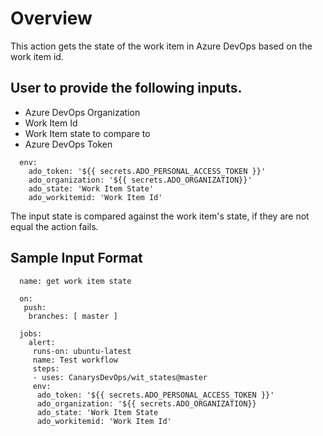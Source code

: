 # Overview

This action gets the state of the work item in Azure DevOps based on the work item id.

## User to provide the following inputs.

  - Azure DevOps Organization
  - Work Item Id
  - Work Item state to compare to
  - Azure DevOps Token

  ```
    env:  
      ado_token: '${{ secrets.ADO_PERSONAL_ACCESS_TOKEN }}'
      ado_organization: '${{ secrets.ADO_ORGANIZATION}}'
      ado_state: 'Work Item State'
      ado_workitemid: 'Work Item Id'
  ```

The input state is compared against the work item's state, if they are not equal the action fails.

## Sample Input Format

  ```  
	name: get work item state

	on:
	 push:
	  branches: [ master ]
    
	jobs:
	  alert:
       runs-on: ubuntu-latest
       name: Test workflow
       steps:       
       - uses: CanarysDevOps/wit_states@master
       env:  
        ado_token: '${{ secrets.ADO_PERSONAL_ACCESS_TOKEN }}'
        ado_organization: '${{ secrets.ADO_ORGANIZATION}}
        ado_state: 'Work Item State
        ado_workitemid: 'Work Item Id'
	
  ```
